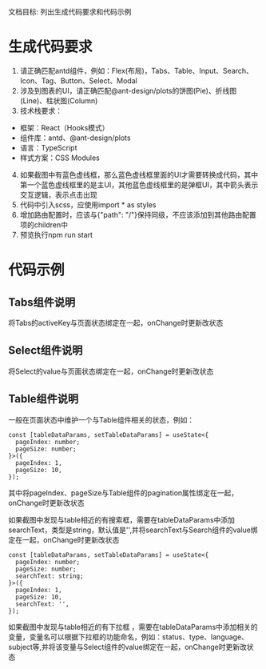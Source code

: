 文档目标: 列出生成代码要求和代码示例

# 生成代码要求

1. 请正确匹配antd组件，例如：Flex(布局)，Tabs、Table、Input、Search、Icon、Tag、Button、Select、Modal
2. 涉及到图表的UI，请正确匹配@ant-design/plots的饼图(Pie)、折线图(Line)、柱状图(Column)
3. 技术栈要求：
- 框架：React（Hooks模式）
- 组件库：antd、@ant-design/plots
- 语言：TypeScript
- 样式方案：CSS Modules
4. 如果截图中有蓝色虚线框，那么蓝色虚线框里面的UI才需要转换成代码，其中第一个蓝色虚线框里的是主UI，其他蓝色虚线框里的是弹框UI，其中箭头表示交互逻辑，表示点击出现
5. 代码中引入scss，应使用import * as styles
6. 增加路由配置时，应该与{"path": "/"}保持同级，不应该添加到其他路由配置项的children中
7. 预览执行npm run start

# 代码示例

## Tabs组件说明

将Tabs的activeKey与页面状态绑定在一起，onChange时更新改状态


## Select组件说明

将Select的value与页面状态绑定在一起，onChange时更新改状态

## Table组件说明

一般在页面状态中维护一个与Table组件相关的状态，例如：

```tsx
const [tableDataParams, setTableDataParams] = useState<{
  pageIndex: number;
  pageSize: number;
}>({
  pageIndex: 1,
  pageSize: 10,
});
```

其中将pageIndex、pageSize与Table组件的pagination属性绑定在一起，onChange时更新改状态

如果截图中发现与table相近的有搜索框，需要在tableDataParams中添加searchText，类型是string，默认值是'',并将searchText与Search组件的value绑定在一起，onChange时更新改状态

```tsx
const [tableDataParams, setTableDataParams] = useState<{
  pageIndex: number;
  pageSize: number;
  searchText: string;
}>({
  pageIndex: 1,
  pageSize: 10,
  searchText: '',
});
```

如果截图中发现与table相近的有下拉框 ，需要在tableDataParams中添加相关的变量，变量名可以根据下拉框的功能命名，例如：status、type、language、subject等,并将该变量与Select组件的value绑定在一起，onChange时更新改状态
